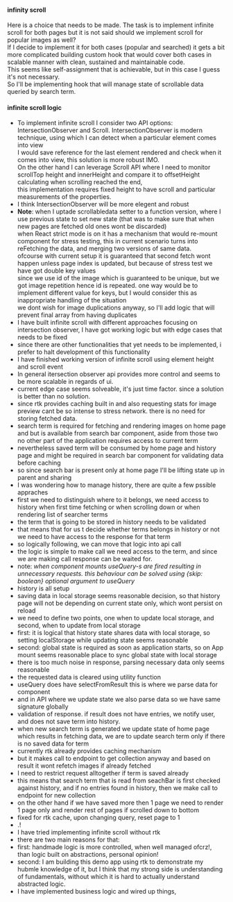 #### infinity scroll

Here is a choice that needs to be made. The task is to implement infinite scroll for both pages but it is not said should we implement scroll for popular images as well?<br>
If I decide to implement it for both cases (popular and searched) it gets a bit more complicated building custom hook that would cover both cases in scalable manner with clean, sustained and maintainable code. <br>This seems like self-assignment that is achievable, but in this case I guess it's not necessary.<br>So I'll be implementing hook that will manage state of scrollable data queried by search term.

#### infinite scroll logic

- To implement infinite scroll I consider two API options: IntersectionObserver and Scroll. IntersectionObserver is modern technique, using which I can detect when a particular element comes into view<br>I would save reference for the last element rendered and check when it comes into view, this solution is more robust IMO.<br> On the other hand I can leverage Scroll API where I need to monitor scrollTop height and innerHeight and compare it to offsetHeight calculating when scrolling reached the end,<br> this implementation requires fixed height to have scroll and particular measurements of the properties.
  <br>
- I think IntersectionObserver will be more elegent and robust
  <br>
- **Note**: when I uptade scrollabledata setter to a function version, where I use previous state to set new state (that was to make sure that when new pages are fetched old ones wont be discarded) <br>
  when React strict mode is on it has a mechanism that would re-mount component for stress testing, this in current scenario turns into reFetching the data, and merging two versions of same data.<br>ofcourse with current setup it is guaranteed that second fetch wont happen unless page index is updated, but because of stress test we have got double key values<br>since we use id of the image which is guaranteed to be unique, but we got image repetition hence id is repeated. one way would be to implement different value for keys, but I would consider this as inappropriate handling of the situation<br>we dont wish for image duplications anyway, so I'll add logic that will prevent final array from having duplicates
- I have built infinite scroll with different approaches focusing on intersection observer, I have got working logic but with edge cases that needs to be fixed
- since there are other functionalities that yet needs to be implemented, i prefer to halt development of this functionality
- I have finished working version of infinite scroll using element height and scroll event
- In general itersection observer api provides more control and seems to be more scalable in regards of ui.
- current edge case seems solveable, it's just time factor. since a solution is better than no solution.
- since rtk provides caching built in and also requesting stats for image preview cant be so intense to stress network. there is no need for storing fetched data.
- search term is required for fetching and rendering images on home page and but is available from search bar component, aside from those two no other part of the application requires access to current term
- nevertheless saved term will be consumed by home page and history page and might be required in search bar component for validating data before caching
- so since search bar is present only at home page I'll be lifting state up in parent and sharing
- I was wondering how to manage history, there are quite a few pssible appraches
- first we need to distinguish where to it belongs, we need access to history when first time fetching or when scrolling down or when rendering list of searcher terms
- the term that is going to be stored in history needs to be validated
- that means that for us t decide whether terms belongs in history or not we need to have access to the response for that term
- so logically following, we can move that logic into api call
- the logic is simple to make call we need access to the term, and since we are making call response can be waited for.
- note: _when component mounts useQuery-s are fired resulting in unnecessary requests. this behaviour can be solved using {skip: boolean} optional argument to useQuery_
- history is all setup
- saving data in local storage seems reasonable decision, so that history page will not be depending on current state only, which wont persist on reload
- we need to define two points, one when to update local storage, and second, when to update from local storage
- first: it is logical that history state shares data with local storage, so setting localStorage while updating state seems reasonable
- second: global state is required as soon as application starts, so on App mount seems reasonable place to sync global state with local storage
- there is too much noise in response, parsing necessary data only seems reasonable
- the requested data is cleared using utility function
- useQuery does have selectFromResult this is where we parse data for component
- and in API where we update state we also parse data so we have same signature globally
- validation of response. if result does not have entries, we notify user, and does not save term into history.
- when new search term is generated we update state of home page which results in fetching data, we are to update search term only if there is no saved data for term
- currently rtk already provides caching mechanism 
- but it makes call to endpoint to get collection anyway and based on result it wont refetch images if already fetched
- I need to restrict request alltogether if term is saved already
- this means that search term that is read from seachBar is first checked against history, and if no entries found in history, then we make call to endpoint for new collection
- on the other hand if we have saved more then 1 page we need to render 1 page only and render rest of pages if scrolled down to bottom
- fixed for rtk cache, upon changing query, reset page to 1
- .!
- I have tried implementing infinite scroll without rtk
- there are two main reasons for that:
- first: handmade logic is more controlled, when well managed ofcrz!, than logic built on abstractions, personal opinion!
- second: I am building this demo app using rtk to demonstrate my hubmle knowledge of it, but I think that my strong side is understanding of fundamentals, without which it is hard to actually understand abstracted logic.
- I have implemented business logic and wired up things,  